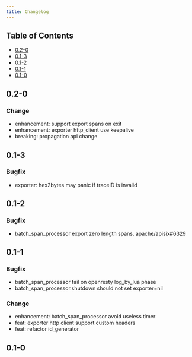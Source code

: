 ```yaml
---
title: Changelog
---
```


## Table of Contents

- [0.2-0](#020)
- [0.1-3](#013)
- [0.1-2](#012)
- [0.1-1](#011)
- [0.1-0](#010)

## 0.2-0

### Change

- enhancement: support export spans on exit
- enhancement: exporter http_client use keepalive
- breaking: propagation api change

## 0.1-3

### Bugfix

- exporter: hex2bytes may panic if traceID is invalid

## 0.1-2

### Bugfix

- batch_span_processor export zero length spans. apache/apisix#6329

## 0.1-1

### Bugfix

- batch_span_processor fail on openresty log_by_lua phase 
- batch_span_processor.shutdown should not set exporter=nil

### Change

- enhancement: batch_span_processor avoid useless timer
- feat: exporter http client support custom headers
- feat: refactor id_generator

## 0.1-0